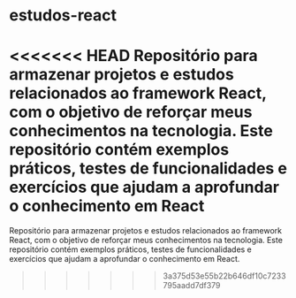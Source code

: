 # estudos-react
<<<<<<< HEAD
Repositório para armazenar projetos e estudos relacionados ao framework React, com o objetivo de reforçar meus conhecimentos na tecnologia. Este repositório contém exemplos práticos, testes de funcionalidades e exercícios que ajudam a aprofundar o conhecimento em React
=======
Repositório para armazenar projetos e estudos relacionados ao framework React, com o objetivo de reforçar meus conhecimentos na tecnologia. Este repositório contém exemplos práticos, testes de funcionalidades e exercícios que ajudam a aprofundar o conhecimento em React.
>>>>>>> 3a375d53e55b22b646df10c7233795aadd7df379
